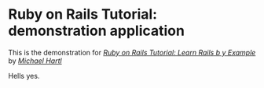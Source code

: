# Ruby on Rails Tutorial: demonstration application

This is the demonstration for [*Ruby on Rails Tutorial:  Learn Rails b y Example*](http://www.test.com) by [*Michael Hartl*](http://www.test.com)

Hells yes.